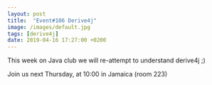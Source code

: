 ```yaml
---
layout: post
title:  "Event#106 Derive4j"
image: /images/default.jpg
tags: [derive4j]
date: 2019-04-16 17:27:00 +0200
---
```


This week on Java club we will re-attempt to understand derive4j ;)[]()

Join us next Thursday, at 10:00 in Jamaica (room 223)